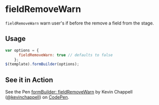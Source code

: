 # fieldRemoveWarn
`fieldRemoveWarn` warn user's if before the remove a field from the stage.

## Usage
```javascript
var options = {
      fieldRemoveWarn: true // defaults to false
    };
$(template).formBuilder(options);
```


## See it in Action
<p data-height="494" data-theme-id="22927" data-slug-hash="aNyGdq" data-default-tab="result" data-user="kevinchappell" class="codepen">See the Pen <a href="http://codepen.io/kevinchappell/pen/aNyGdq">formBuilder: fieldRemoveWarn</a> by Kevin Chappell (<a href="http://codepen.io/kevinchappell">@kevinchappell</a>) on <a href="http://codepen.io">CodePen</a>.</p>
